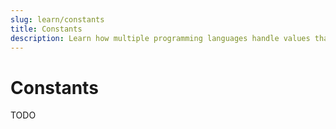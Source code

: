 ```yaml
---
slug: learn/constants
title: Constants
description: Learn how multiple programming languages handle values that are known when the code is written, and will never change.
---
```


# Constants

TODO
